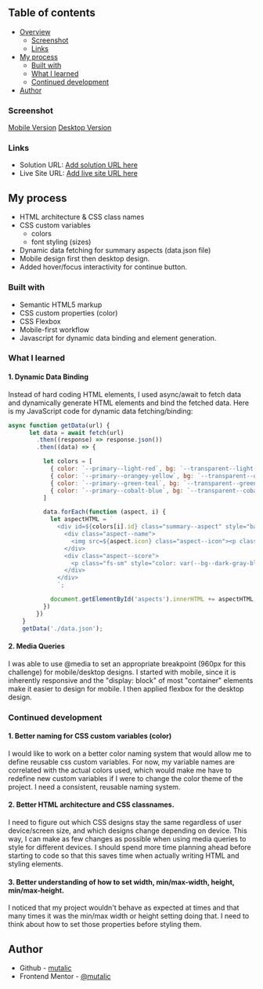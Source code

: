 ## Table of contents

- [Overview](#overview)
  - [Screenshot](#screenshot)
  - [Links](#links)
- [My process](#my-process)
  - [Built with](#built-with)
  - [What I learned](#what-i-learned)
  - [Continued development](#continued-development)
- [Author](#author)

### Screenshot

[Mobile Version](./screenshots/mobile.png)
[Desktop Version](./screenshots/desktop.png)

### Links

- Solution URL: [Add solution URL here](https://your-solution-url.com)
- Live Site URL: [Add live site URL here](https://your-live-site-url.com)

## My process

- HTML architecture & CSS class names
- CSS custom variables
  - colors
  - font styling (sizes)
- Dynamic data fetching for summary aspects (data.json file)
- Mobile design first then desktop design.
- Added hover/focus interactivity for continue button.


### Built with

- Semantic HTML5 markup
- CSS custom properties (color)
- CSS Flexbox
- Mobile-first workflow
- Javascript for dynamic data binding and element generation.

### What I learned

#### 1. Dynamic Data Binding
Instead of hard coding HTML elements, I used async/await to fetch data and dynamically generate HTML elements and bind the fetched data.
Here is my JavaScript code for dynamic data fetching/binding:
```Javascript
async function getData(url) {
      let data = await fetch(url)
        .then((response) => response.json())
        .then((data) => {

          let colors = [
            { color: `--primary--light-red`, bg: `--transparent--light-red`, id: "red" },
            { color: `--primary--orangey-yellow`, bg: `--transparent--orangey-yellow`, id: "yellow" },
            { color: `--primary--green-teal`, bg: `--transparent--green-teal`, id: "teal" },
            { color: `--primary--cobalt-blue`, bg: `--transparent--cobalt-blue`, id: "blue" }
          ]

          data.forEach(function (aspect, i) {
            let aspectHTML = `
              <div id=${colors[i].id} class="summary--aspect" style="background-color: var(${colors[i].bg})">
                <div class="aspect--name">
                  <img src=${aspect.icon} class="aspect--icon"><p class="fs-sm" style="color:var(${colors[i].color})">${aspect.category}</p>
                </div>
                <div class="aspect--score">
                  <p class="fs-sm" style="color: var(--bg--dark-gray-blue)">${aspect.score} <span style="color: gray">/ 100</span></p>
                </div>
              </div>
              `;

            document.getElementById('aspects').innerHTML += aspectHTML;
          })
        })
    }
    getData('./data.json');
```
#### 2. Media Queries
I was able to use @media to set an appropriate breakpoint (960px for this challenge) for mobile/desktop designs. I started with mobile, since it is inherently responsive and the "display: block" of most "container" elements make it easier to design for mobile. I then applied flexbox for the desktop design.

### Continued development

#### 1. Better naming for CSS custom variables (color)
I would like to work on a better color naming system that would allow me to define reusable css custom variables. For now, my variable names are correlated with the actual colors used, which would make me have to redefine new custom variables if I were to change the color theme of the project. I need a consistent, reusable naming system.

#### 2. Better HTML architecture and CSS classnames.
I need to figure out which CSS designs stay the same regardless of user device/screen size, and which designs change depending on device. This way, I can make as few changes as possible when using media queries to style for different devices. I should spend more time planning ahead before starting to code so that this saves time when actually writing HTML and styling elements.

#### 3. Better understanding of how to set width, min/max-width, height, min/max-height.
I noticed that my project wouldn't behave as expected at times and that many times it was the min/max width or height setting doing that. I need to think about how to set those properties before styling them.

## Author

- Github - [mutalic](https://github.com/mutalic)
- Frontend Mentor - [@mutalic](https://www.frontendmentor.io/profile/mutalic)